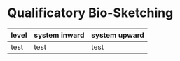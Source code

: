 # Qualificatory Bio-Sketching

level | system inward | system upward
--- | --- | ---
test | test | test
